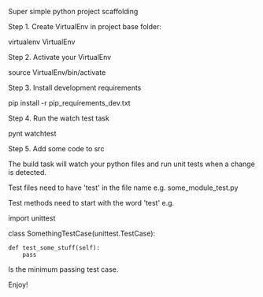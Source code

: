 Super simple python project scaffolding

Step 1.
Create VirtualEnv in project base folder:

virtualenv VirtualEnv

Step 2.
Activate your VirtualEnv

source VirtualEnv/bin/activate

Step 3. 
Install development requirements

pip install -r pip_requirements_dev.txt

Step 4.
Run the watch test task

pynt watchtest

Step 5.
Add some code to src


The  build task will watch your python files and run unit tests when a change is detected.

Test files need to have 'test' in the file name e.g. some_module_test.py

Test methods need to start with the word 'test' e.g.


import unittest

class SomethingTestCase(unittest.TestCase):

    def test_some_stuff(self):
        pass

Is the minimum passing test case.

Enjoy!